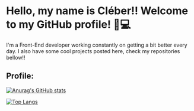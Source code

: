 ﻿# Hello, my name is Cléber!! Welcome to my GitHub profile! :wave::computer:

I'm a Front-End developer working constantly on getting a bit better every day. I also have some cool projects posted here, check my repositories bellow!! 

## Profile:
[![Anurag's GitHub stats](https://github-readme-stats.vercel.app/api?username=Cleber-Severo&show_icons=true&theme=radical )](https://github.com/anuraghazra/github-readme-stats)

[![Top Langs](https://github-readme-stats.vercel.app/api/top-langs/?username=Cleber-severo&layout=compact)](https://github.com/anuraghazra/github-readme-stats)


